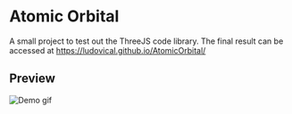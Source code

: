 # Atomic Orbital

A small project to test out the ThreeJS code library. The final result can be accessed at https://ludovical.github.io/AtomicOrbital/

## Preview
![Demo gif](https://github.com/LudovicAL/AtomicOrbital/blob/main/Demo.gif?raw=true)
